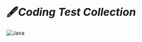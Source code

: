 # 🖋***Coding Test Collection***
![Java](https://img.shields.io/badge/java-%23ED8B00.svg?style=for-the-badge&logo=openjdk&logoColor=white)

